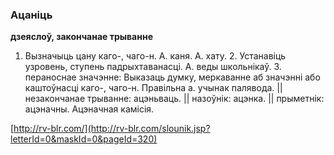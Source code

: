 ### Ацаніць
**дзеяслоў, закончанае трыванне**

1. Вызначыць цану каго-, чаго-н. А. каня. А. хату. 2. Устанавіць узровень, ступень падрыхтаванасці. А. веды школьнікаў. 3. пераноснае значэнне: Выказаць думку, меркаванне аб значэнні або каштоўнасці каго-, чаго-н. Правільна а. учынак палявода. || незакончанае трыванне: ацэньваць. || назоўнік: ацэнка. || прыметнік: ацэначны. Ацэначная камісія.

<a rel="author">[http://rv-blr.com/](http://rv-blr.com/slounik.jsp?letterId=0&maskId=0&pageId=320)</a>
